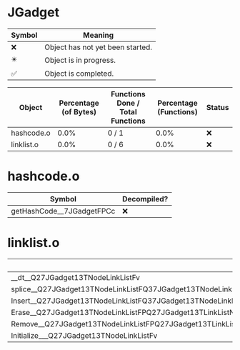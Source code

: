 # JGadget
| Symbol | Meaning 
| ------------- | ------------- 
| :x: | Object has not yet been started. 
| :eight_pointed_black_star: | Object is in progress. 
| :white_check_mark: | Object is completed. 


| Object | Percentage (of Bytes) | Functions Done / Total Functions | Percentage (Functions) | Status 
| ------------- | ------------- | ------------- | ------------- | ------------- 
| hashcode.o | 0.0% | 0 / 1 | 0.0% | :x: 
| linklist.o | 0.0% | 0 / 6 | 0.0% | :x: 


# hashcode.o
| Symbol | Decompiled? |
| ------------- | ------------- |
| getHashCode__7JGadgetFPCc | :x: |


# linklist.o
| Symbol | Decompiled? |
| ------------- | ------------- |
| __dt__Q27JGadget13TNodeLinkListFv | :x: |
| splice__Q27JGadget13TNodeLinkListFQ37JGadget13TNodeLinkList8iteratorRQ27JGadget13TNodeLinkListQ37JGadget13TNodeLinkList8iterator | :x: |
| Insert__Q27JGadget13TNodeLinkListFQ37JGadget13TNodeLinkList8iteratorPQ27JGadget13TLinkListNode | :x: |
| Erase__Q27JGadget13TNodeLinkListFPQ27JGadget13TLinkListNode | :x: |
| Remove__Q27JGadget13TNodeLinkListFPQ27JGadget13TLinkListNode | :x: |
| Initialize___Q27JGadget13TNodeLinkListFv | :x: |


